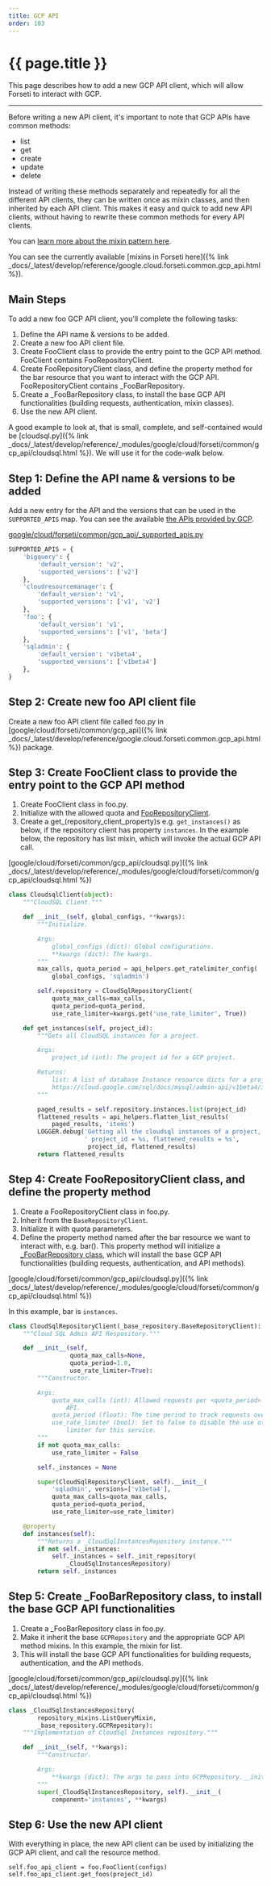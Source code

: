 ```yaml
---
title: GCP API
order: 103
---
```


# {{ page.title }}

This page describes how to add a new GCP API client, which will allow
Forseti to interact with GCP.

---

Before writing a new API client, it's important to note that GCP APIs have
common methods:

* list
* get
* create
* update
* delete

Instead of writing these methods separately and repeatedly for all the
different API clients, they can be written once as mixin classes, and then
inherited by each API client. This makes it easy and quick to add new API
clients, without having to rewrite these common methods for every API clients.

You can [learn more about the mixin pattern here](https://www.ianlewis.org/en/mixins-and-python).

You can see the currently available [mixins in Forseti here]({% link _docs/_latest/develop/reference/google.cloud.forseti.common.gcp_api.html %}).

## Main Steps

To add a new foo GCP API client, you'll complete the following tasks:

1. Define the API name & versions to be added.
1. Create a new foo API client file.
1. Create FooClient class to provide the entry point to the GCP API
method. FooClient contains FooRepositoryClient.
1. Create FooRepositoryClient class, and define the property method for the
bar resource that you want to interact with the GCP API. FooRepositoryClient
contains _FooBarRepository.
1. Create a \_FooBarRepository class, to install the base GCP API
functionalities (building requests, authentication, mixin classes).
1. Use the new API client.

A good example to look at, that is small, complete, and self-contained would be
[cloudsql.py]({% link _docs/_latest/develop/reference/_modules/google/cloud/forseti/common/gcp_api/cloudsql.html %}).
We will use it for the code-walk below.

## Step 1: Define the API name & versions to be added

Add a new entry for the API and the versions that can be used in the
`SUPPORTED_APIS` map.  You can see the available
[the APIs provided by GCP](https://cloud.google.com/apis/docs/overview).

[google/cloud/forseti/common/gcp_api/_supported_apis.py](https://github.com/GoogleCloudPlatform/forseti-security/blob/stable/google/cloud/forseti/common/gcp_api/_supported_apis.py)

```python
SUPPORTED_APIS = {
    'bigquery': {
        'default_version': 'v2',
        'supported_versions': ['v2']
    },
    'cloudresourcemanager': {
        'default_version': 'v1',
        'supported_versions': ['v1', 'v2']
    },
    'foo': {
        'default_version': 'v1',
        'supported_versions': ['v1', 'beta']
    },
    'sqladmin': {
        'default_version': 'v1beta4',
        'supported_versions': ['v1beta4']
    },
}
```

## Step 2: Create new foo API client file

Create a new foo API client file called foo.py in
[google/cloud/forseti/common/gcp_api]({% link _docs/_latest/develop/reference/google.cloud.forseti.common.gcp_api.html %})
package.

## Step 3: Create FooClient class to provide the entry point to the GCP API method

1. Create FooClient class in foo.py.
1. Initialize with the allowed quota and [FooRepositoryClient](#Step-4:-Create-FooRepositoryClient-class,-and-define-the-property-method).
1. Create a get_(repository_client_property)s e.g. `get_instances()` as below,
if the repository client has property `instances`. In the example below,
the repository has list mixin, which will invoke the actual GCP API call.

[google/cloud/forseti/common/gcp_api/cloudsql.py]({% link _docs/_latest/develop/reference/_modules/google/cloud/forseti/common/gcp_api/cloudsql.html %})

```python
class CloudsqlClient(object):
    """CloudSQL Client."""

    def __init__(self, global_configs, **kwargs):
        """Initialize.

        Args:
            global_configs (dict): Global configurations.
            **kwargs (dict): The kwargs.
        """
        max_calls, quota_period = api_helpers.get_ratelimiter_config(
            global_configs, 'sqladmin')

        self.repository = CloudSqlRepositoryClient(
            quota_max_calls=max_calls,
            quota_period=quota_period,
            use_rate_limiter=kwargs.get('use_rate_limiter', True))

    def get_instances(self, project_id):
        """Gets all CloudSQL instances for a project.

        Args:
            project_id (int): The project id for a GCP project.

        Returns:
            list: A list of database Instance resource dicts for a project_id.
            https://cloud.google.com/sql/docs/mysql/admin-api/v1beta4/instances
        """

        paged_results = self.repository.instances.list(project_id)
        flattened_results = api_helpers.flatten_list_results(
            paged_results, 'items')
        LOGGER.debug('Getting all the cloudsql instances of a project,'
                     ' project_id = %s, flattened_results = %s',
                      project_id, flattened_results)
        return flattened_results
```

## Step 4: Create FooRepositoryClient class, and define the property method

1. Create a FooRepositoryClient class in foo.py.
1. Inherit from the `BaseRepositoryClient`.
1. Initialize it with quota parameters.
1. Define the property method named after the bar resource we want to interact
with, e.g. bar(). This property method will initialize a [\_FooBarRepository
class](Step-5:-Create-\_FooBarRepository-class,-to-install-the-base-GCP-API-functionalities), which will install the base GCP API functionalities
(building requests, authentication, and API methods).


[google/cloud/forseti/common/gcp_api/cloudsql.py]({% link _docs/_latest/develop/reference/_modules/google/cloud/forseti/common/gcp_api/cloudsql.html %})

In this example, bar is ```instances```.

```python
class CloudSqlRepositoryClient(_base_repository.BaseRepositoryClient):
    """Cloud SQL Admin API Respository."""

    def __init__(self,
                 quota_max_calls=None,
                 quota_period=1.0,
                 use_rate_limiter=True):
        """Constructor.

        Args:
            quota_max_calls (int): Allowed requests per <quota_period> for the
                API.
            quota_period (float): The time period to track requests over.
            use_rate_limiter (bool): Set to false to disable the use of a rate
                limiter for this service.
        """
        if not quota_max_calls:
            use_rate_limiter = False

        self._instances = None

        super(CloudSqlRepositoryClient, self).__init__(
            'sqladmin', versions=['v1beta4'],
            quota_max_calls=quota_max_calls,
            quota_period=quota_period,
            use_rate_limiter=use_rate_limiter)

    @property
    def instances(self):
        """Returns a _CloudSqlInstancesRepository instance."""
        if not self._instances:
            self._instances = self._init_repository(
                _CloudSqlInstancesRepository)
        return self._instances
```

## Step 5: Create \_FooBarRepository class, to install the base GCP API functionalities

1. Create a \_FooBarRepository class in foo.py.
1. Make it inherit the base `GCPRepository` and the appropriate GCP API method
mixins.  In this example, the mixin for list.
1. This will install the base GCP API functionalities for building requests,
authentication, and the API methods.

[google/cloud/forseti/common/gcp_api/cloudsql.py]({% link _docs/_latest/develop/reference/_modules/google/cloud/forseti/common/gcp_api/cloudsql.html %})

```python
class _CloudSqlInstancesRepository(
        repository_mixins.ListQueryMixin,
        _base_repository.GCPRepository):
    """Implementation of CloudSql Instances repository."""

    def __init__(self, **kwargs):
        """Constructor.

        Args:
            **kwargs (dict): The args to pass into GCPRepository.__init__()
        """
        super(_CloudSqlInstancesRepository, self).__init__(
            component='instances', **kwargs)
```

## Step 6: Use the new API client

With everything in place, the new API client can be used by initializing
the GCP API client, and call the resource method.

```
self.foo_api_client = foo.FooClient(configs)
self.foo_api_client.get_foos(project_id)
```
